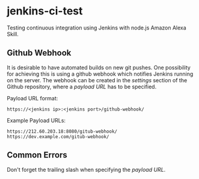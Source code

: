 # jenkins-ci-test
Testing continuous integration using Jenkins with node.js Amazon Alexa Skill.

## Github Webhook

It is desirable to have automated builds on new git pushes.
One possibility for achieving this is using a github webhook which notifies Jenkins running on the server.
The webhook can be created in the _settings_ section of the Github repository, where a _payload URL_ has to be specified.

Payload URL format:
```
https://<jenkins ip>:<jenkins port>/github-webhook/
```

Example Payload URLs:
```
https://212.60.203.18:8080/gitub-webhook/
https://dev.example.com/gitub-webhook/
```



## Common Errors

Don't forget the trailing slash when specifying the _payload URL_.
